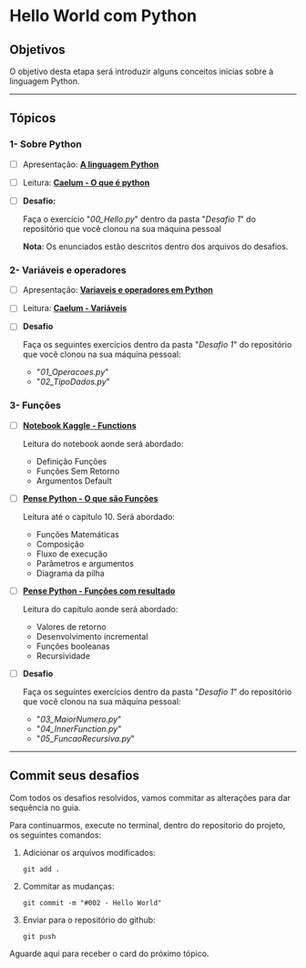 # Hello World com Python

## Objetivos

O objetivo desta etapa será introduzir alguns conceitos inicias sobre à linguagem Python.

---

## Tópicos

### 1- Sobre Python

- [ ] Apresentação: [**A linguagem Python**](https://colab.research.google.com/drive/1eoPLaSiHm3RIa6SfbxeTYDHbSMVYqEUD?usp=sharing) 

- [ ] Leitura: [**Caelum - O que é python**](https://www.caelum.com.br/apostila-python-orientacao-a-objetos/o-que-e-python#python)

- [ ] **Desafio:**

  Faça o exercício "_00_Hello.py_" dentro da pasta "_Desafio 1_" do repositório que você clonou na sua máquina pessoal

  **Nota**: Os enunciados estão descritos dentro dos arquivos do desafios.

### 2- Variáveis e operadores

- [ ] Apresentação: [**Variaveis e operadores em Python**]()

- [ ]  Leitura: [**Caelum - Variáveis**](https://www.caelum.com.br/apostila-python-orientacao-a-objetos/declarando-e-usando-variaveis)

- [ ] **Desafio**

  Faça os seguintes exercícios dentro da pasta "_Desafio 1_" do repositório que você clonou na sua máquina pessoal:

  - "_01_Operacoes.py_"
  - "_02_TipoDados.py_"

### 3- Funções

- [ ] [**Notebook Kaggle - Functions**](https://www.kaggle.com/colinmorris/functions-and-getting-help)

  Leitura do notebook aonde será abordado:

  - Definição Funções
  - Funções Sem Retorno
  - Argumentos Default

- [ ] [**Pense Python - O que são Funções**](https://penseallen.github.io/PensePython2e/03-funcoes.html)

  Leitura até o capítulo 10. Será abordado:

  - Funções Matemáticas
  - Composição
  - Fluxo de execução
  - Parâmetros e argumentos
  - Diagrama da pilha

- [ ] [**Pense Python - Funções com resultado**](https://penseallen.github.io/PensePython2e/06-funcoes-result.html)

  Leitura do capítulo aonde será abordado:

  - Valores de retorno
  - Desenvolvimento incremental
  - Funções booleanas
  - Recursividade

- [ ] **Desafio**

  Faça os seguintes exercícios dentro da pasta "_Desafio 1_" do repositório que você clonou na sua máquina pessoal:

  - "_03_MaiorNumero.py_"
  - "_04_InnerFunction.py_"
  - "_05_FuncaoRecursiva.py_"

---

## Commit seus desafios

Com todos os desafios resolvidos, vamos commitar as alterações para dar sequência no guia.

Para continuarmos, execute no terminal, dentro do repositorio do projeto, os seguintes comandos:

1. Adicionar os arquivos modificados:

   `git add .`

2. Commitar as mudanças:

   `git commit -m "#002 - Hello World"`

3. Enviar para o repositório do github:

   `git push`

Aguarde aqui para receber o card do próximo tópico.
